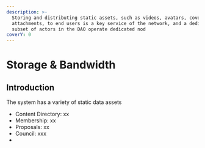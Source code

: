 ```yaml
---
description: >-
  Storing and distributing static assets, such as videos, avatars, covers and
  attachments, to end users is a key service of the network, and a dedicated
  subset of actors in the DAO operate dedicated nod
coverY: 0
---
```


# Storage & Bandwidth

## Introduction

The system has a variety of static data assets 

* Content Directory: xx
* Membership: xx
* Proposals: xx
* Council: xxx
*



